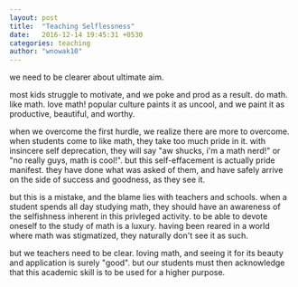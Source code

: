 ```yaml
---
layout: post
title:  "Teaching Selflessness"
date:   2016-12-14 19:45:31 +0530
categories: teaching
author: "wnowak10"
---
```


we need to be clearer about ultimate aim.

 
most kids struggle to motivate, and we poke and prod as a result. do math. like math. love math! popular culture paints it as uncool, and we paint it as productive, beautiful, and worthy.

when we overcome the first hurdle, we realize there are more to overcome. when students come to like math, they take too much pride in it. with insincere self deprecation, they will say "aw shucks, i'm a math nerd!" or "no really guys, math is cool!". but this self-effacement is actually pride manifest. they have done what was asked of them, and have safely arrive on the side of success and goodness, as they see it.

but this is a mistake, and the blame lies with teachers and schools. when a student spends all day studying math, they should have an awareness of the selfishness inherent in this privleged activity. to be able to devote oneself to the study of math is a luxury. having been reared in a world where math was stigmatized, they naturally don't see it as such. 

but we teachers need to be clear. loving math, and seeing it for its beauty and application is surely "good". but our students must then acknowledge that this academic skill is to be used for a higher purpose. 

